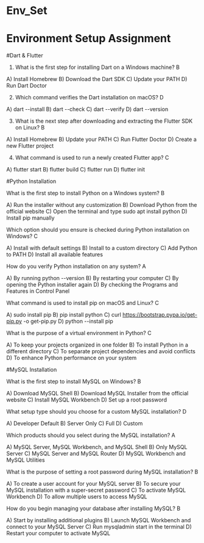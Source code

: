 # Env_Set

# Environment Setup Assignment

#Dart & Flutter

1. What is the first step for installing Dart on a Windows machine?
  B 

A) Install Homebrew
B) Download the Dart SDK
C) Update your PATH
D) Run Dart Doctor


2. Which command verifies the Dart installation on macOS?
  D

A) dart --install
B) dart --check
C) dart --verify
D) dart --version


3. What is the next step after downloading and extracting the Flutter SDK on Linux?
   B

A) Install Homebrew
B) Update your PATH
C) Run Flutter Doctor
D) Create a new Flutter project


4. What command is used to run a newly created Flutter app?
   C

A) flutter start
B) flutter build
C) flutter run
D) flutter init


#Python Installation

What is the first step to install Python on a Windows system?
  B

A) Run the installer without any customization
B) Download Python from the official website
C) Open the terminal and type sudo apt install python
D) Install pip manually

Which option should you ensure is checked during Python installation on Windows?
 C

A) Install with default settings
B) Install to a custom directory
C) Add Python to PATH
D) Install all available features

How do you verify Python installation on any system?
 A

A) By running python --version
B) By restarting your computer
C) By opening the Python installer again
D) By checking the Programs and Features in Control Panel

What command is used to install pip on macOS and Linux?
  C

A) sudo install pip
B) pip install python
C) curl https://bootstrap.pypa.io/get-pip.py -o get-pip.py
D) python --install pip

What is the purpose of a virtual environment in Python?
 C

A) To keep your projects organized in one folder
B) To install Python in a different directory
C) To separate project dependencies and avoid conflicts
D) To enhance Python performance on your system

#MySQL Installation

What is the first step to install MySQL on Windows?
 B

A) Download MySQL Shell
B) Download MySQL Installer from the official website
C) Install MySQL Workbench
D) Set up a root password

What setup type should you choose for a custom MySQL installation?
D

A) Developer Default
B) Server Only
C) Full
D) Custom

Which products should you select during the MySQL installation?
 A

A) MySQL Server, MySQL Workbench, and MySQL Shell
B) Only MySQL Server
C) MySQL Server and MySQL Router
D) MySQL Workbench and MySQL Utilities

What is the purpose of setting a root password during MySQL installation?
 B

A) To create a user account for your MySQL server
B) To secure your MySQL installation with a super-secret password
C) To activate MySQL Workbench
D) To allow multiple users to access MySQL

How do you begin managing your database after installing MySQL?
 B

A) Start by installing additional plugins
B) Launch MySQL Workbench and connect to your MySQL Server
C) Run mysqladmin start in the terminal
D) Restart your computer to activate MySQL
